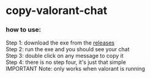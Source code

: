 # copy-valorant-chat
### how to use:
Step 1: download the exe from the [releases](https://github.com/Elden913/copy-valorant-chat/releases/tag/releases)<br/>
Step 2: run the exe and you should see your chat<br/>
Step 3: double click on any message to copy it<br/>
Step 4: there is no step four, it's just that simple<br/>
IMPORTANT Note: only works when valorant is running<br/>
